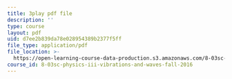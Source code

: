 ```yaml
---
title: 3play pdf file
description: ''
type: course
layout: pdf
uid: d7ee2b839da78e028954389b2377f5ff
file_type: application/pdf
file_location: >-
  https://open-learning-course-data-production.s3.amazonaws.com/8-03sc-physics-iii-vibrations-and-waves-fall-2016/d7ee2b839da78e028954389b2377f5ff_4ysFC9vd3GE.pdf
course_id: 8-03sc-physics-iii-vibrations-and-waves-fall-2016
---
```

